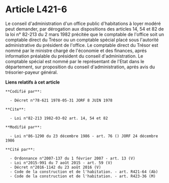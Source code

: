 # Article L421-6

Le conseil d'administration d'un office public d'habitations à loyer modéré peut demander, par dérogation aux dispositions
des articles 14, 54 et 82 de la loi n° 82-213 du 2 mars 1982 précitée que le comptable de l'office soit un comptable direct
du Trésor ou un comptable spécial placé sous l'autorité administrative du président de l'office. Le comptable direct du
Trésor est nommé par le ministre chargé de l'économie et des finances, aprés information préalable du président du conseil
d'administration. Le comptable spécial est nommé par le représentant de l'Etat dans le département, sur proposition du
conseil d'administration, aprés avis du trésorier-payeur général.

**Liens relatifs à cet article**

	**Codifié par**:

	  - Décret n°78-621 1978-05-31 JORF 8 JUIN 1978

	**Cite**:

	  - Loi n°82-213 1982-03-02 art. 14, 54 et 82

	**Modifié par**:

	  - Loi n°86-1290 du 23 décembre 1986 - art. 76 () JORF 24 décembre 1986

	**Cité par**:

	  - Ordonnance n°2007-137 du 1 février 2007 - art. 13 (V)
	  - Loi n°2015-991 du 7 août 2015 - art. 59 (V)
	  - Décret n°2016-1142 du 23 août 2016 (V)
	  - Code de la construction et de l'habitation. - art. R421-64 (Ab)
	  - Code de la construction et de l'habitation. - art. R423-36 (M)
